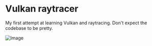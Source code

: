 # Vulkan raytracer
My first attempt at learning Vulkan and raytracing. Don't expect the codebase to be pretty.

![Image](https://www.principiaprogrammatica.com/dump/unloved.jpg)
